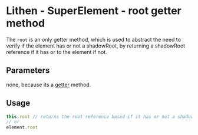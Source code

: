 # Lithen - SuperElement - root getter method

The `root` is an only getter method, which is used to abstract the need to verify if the element has or not a shadowRoot, by returning a shadowRoot reference if it has or to the element if not.

## Parameters
none, because its a [getter](https://developer.mozilla.org/pt-BR/docs/Web/JavaScript/Reference/Functions/get) method.

## Usage
```ts
this.root // returns the root reference based if it has or not a shadowRoot
// or
element.root
```
